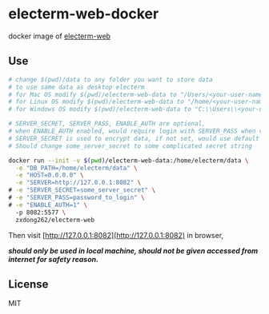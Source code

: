 # electerm-web-docker

docker image of [electerm-web](https://github.com/electerm/electerm-web)

## Use

```sh
# change $(pwd)/data to any folder you want to store data
# to use same data as desktop electerm
# for Mac OS modify $(pwd)/electerm-web-data to "/Users/<your-user-name>/Library/Application Support/electerm"
# for Linux OS modify $(pwd)/electerm-web-data to "/home/<your-user-name>/.config/electerm"
# for Windows OS modify $(pwd)/electerm-web-data to "C:\\Users\\<your-user-name>\\AppData\\Roaming\\electerm"

# SERVER_SECRET, SERVER_PASS, ENABLE_AUTH are optional,
# when ENABLE_AUTH enabled, would require login with SERVER_PASS when visit
# SERVER_SECRET is used to encrypt data, if not set, would use default value
# Should change some_server_secret to some complicated secret string

docker run --init -v $(pwd)/electerm-web-data:/home/electerm/data \
  -e "DB_PATH=/home/electerm/data" \
  -e "HOST=0.0.0.0" \
  -e "SERVER=http://127.0.0.1:8082" \
# -e "SERVER_SECRET=some_server_secret" \
# -e "SERVER_PASS=password_to_login" \
# -e "ENABLE_AUTH=1" \  
  -p 8082:5577 \
  zxdong262/electerm-web
```

Then visit [http://127.0.0.1:8082](http://127.0.0.1:8082) in browser,

***should only be used in local machine, should not be given accessed from internet for safety reason.***

## License

MIT
